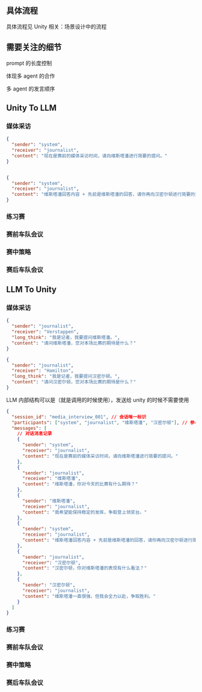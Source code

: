 ## 具体流程

具体流程见 Unity 相关：场景设计中的流程

## 需要关注的细节

prompt 的长度控制

体现多 agent 的合作

多 agent 的发言顺序

## Unity To LLM

### 媒体采访

```json
{
  "sender": "system",
  "receiver": "journalist",
  "content": "现在是赛前的媒体采访时间，请向维斯塔潘进行简要的提问。"
}
```

```json

```

```json
{
  "sender": "system",
  "receiver": "journalist",
  "content": "维斯塔潘回答内容 + 先前是维斯塔潘的回答，请你再向汉密尔顿进行简要的提问。"
}
```

### 练习赛

### 赛前车队会议

### 赛中策略

### 赛后车队会议

## LLM To Unity

### 媒体采访

```json
{
  "sender": "journalist",
  "receiver": "Verstappen",
  "long_think": "我是记者，我要提问维斯塔潘。",
  "content": "请问维斯塔潘，您对本场比赛的期待是什么？"
}
```

```json
{
  "sender": "journalist",
  "receiver": "Hamilton",
  "long_think": "我是记者，我要提问汉密尔顿。",
  "content": "请问汉密尔顿，您对本场比赛的期待是什么？"
}
```

LLM 内部结构可以是（就是调用的时候使用），发送给 unity 的时候不需要使用

```json
{
  "session_id": "media_interview_001", // 会话唯一标识
  "participants": ["system", "journalist", "维斯塔潘", "汉密尔顿"], // 参与者列表
  "messages": [
    // 对话消息记录
    {
      "sender": "system",
      "receiver": "journalist",
      "content": "现在是赛前的媒体采访时间，请向维斯塔潘进行简要的提问。"
    },
    {
      "sender": "journalist",
      "receiver": "维斯塔潘",
      "content": "维斯塔潘，你对今天的比赛有什么期待？"
    },
    {
      "sender": "维斯塔潘",
      "receiver": "journalist",
      "content": "我希望能保持稳定的发挥，争取登上领奖台。"
    },
    {
      "sender": "system",
      "receiver": "journalist",
      "content": "维斯塔潘回答内容 + 先前是维斯塔潘的回答，请你再向汉密尔顿进行简要的提问。"
    },
    {
      "sender": "journalist",
      "receiver": "汉密尔顿",
      "content": "汉密尔顿，你对维斯塔潘的表现有什么看法？"
    },
    {
      "sender": "汉密尔顿",
      "receiver": "journalist",
      "content": "维斯塔潘一直很强，但我会全力以赴，争取胜利。"
    }
  ]
}
```

### 练习赛

### 赛前车队会议

### 赛中策略

### 赛后车队会议
